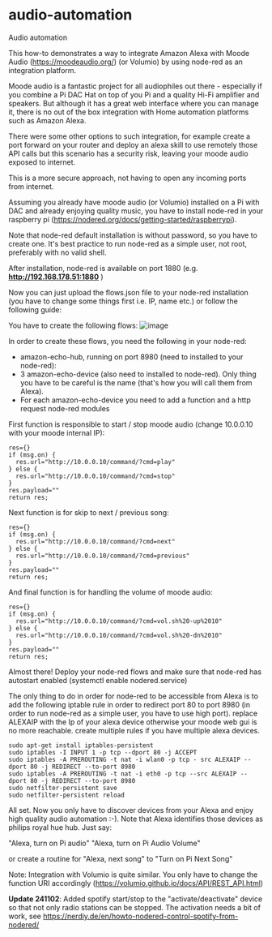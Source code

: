 # audio-automation
Audio automation

This how-to demonstrates a way to integrate Amazon Alexa with Moode Audio (https://moodeaudio.org/) (or Volumio) by using node-red as an integration platform.

Moode audio is a fantastic project for all audiophiles out there - especially if you combine a Pi DAC Hat on top of you Pi and a quality Hi-Fi amplifier and speakers. But although it has a great web interface where you can manage it, there is no out of the box integration with Home automation platforms such as Amazon Alexa.

There were some other options to such integration, for example create a port forward on your router and deploy an alexa skill to use remotely those API calls but this scenario has a security risk, leaving your moode audio exposed to internet.

This is a more secure approach, not having to open any incoming ports from internet.

Assuming you already have moode audio (or Volumio) installed on a Pi with DAC and already enjoying quality music, you have to install node-red in your raspberry pi (https://nodered.org/docs/getting-started/raspberrypi).

Note that node-red default installation is without password, so you have to create one. It's best practice to run node-red as a simple user, not root, preferably with no valid shell.

After installation, node-red is available on port 1880 (e.g. **http://192.168.178.51:1880** )

Now you can just upload the flows.json file to your node-red installation (you have to change some things first i.e. IP, name etc.) or follow the following guide:

You have to create the following flows:
![image](https://github.com/abrakadabra2k/moode-audio-automation/assets/43200593/1ac3c4ff-894b-43a6-9cb1-defc83028d99)


In order to create these flows, you need the following in your node-red:

- amazon-echo-hub, running on port 8980 (need to installed to your node-red):
- 3 amazon-echo-device (also need to installed to node-red). Only thing you have to be careful is the name (that's how you will call them from Alexa).
- For each amazon-echo-device you need to add a function and a http request node-red modules

First function is responsible to start / stop moode audio (change 10.0.0.10 with your moode internal IP):
```
res={}
if (msg.on) {
  res.url="http://10.0.0.10/command/?cmd=play"
} else {
  res.url="http://10.0.0.10/command/?cmd=stop"
}
res.payload=""
return res;
```

Next function is for skip to next / previous song:
```
res={}
if (msg.on) {
  res.url="http://10.0.0.10/command/?cmd=next"
} else {
  res.url="http://10.0.0.10/command/?cmd=previous"
}
res.payload=""
return res;
```

And final function is for handling the volume of moode audio:
```
res={}
if (msg.on) {
  res.url="http://10.0.0.10/command/?cmd=vol.sh%20-up%2010"
} else {
  res.url="http://10.0.0.10/command/?cmd=vol.sh%20-dn%2010"
}
res.payload=""
return res;
```

Almost there! Deploy your node-red flows and make sure that node-red has autostart enabled (systemctl enable nodered.service)

The only thing to do in order for node-red to be accessible from Alexa is to add the following iptable rule in order to redirect port 80 to port 8980 (in order to run node-red as a simple user, you have to use high port).
replace ALEXAIP with the Ip of your alexa device otherwise your moode web gui is no more reachable. create multiple rules if you have multiple alexa devices.
```
sudo apt-get install iptables-persistent
sudo iptables -I INPUT 1 -p tcp --dport 80 -j ACCEPT
sudo iptables -A PREROUTING -t nat -i wlan0 -p tcp - src ALEXAIP --dport 80 -j REDIRECT --to-port 8980
sudo iptables -A PREROUTING -t nat -i eth0 -p tcp --src ALEXAIP --dport 80 -j REDIRECT --to-port 8980
sudo netfilter-persistent save
sudo netfilter-persistent reload
```

All set. Now you only have to discover devices from your Alexa and enjoy high quality audio automation :-). Note that Alexa identifies those devices as philips royal hue hub. Just say:

"Alexa, turn on Pi audio"
"Alexa, turn on Pi Audio Volume"

or create a routine for "Alexa, next song" to "Turn on Pi Next Song"

Note: Integration with Volumio is quite similar. You only have to change the function URI accordingly (https://volumio.github.io/docs/API/REST_API.html)

**Update 241102**: Added spotify start/stop to the "activate/deactivate" device so that not only radio stations can be stopped.
The activation needs a bit of work, see https://nerdiy.de/en/howto-nodered-control-spotify-from-nodered/
